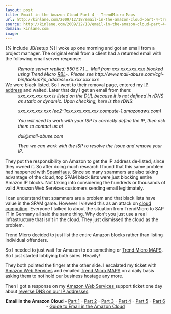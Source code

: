 ```yaml
---
layout: post
title: Email in the Amazon Cloud Part 4 - TrendMicro Maps
url: http://kinlane.com/2009/12/18/email-in-the-amazon-cloud-part-4-trendmicro-maps/
source: http://kinlane.com/2009/12/18/email-in-the-amazon-cloud-part-4-trendmicro-maps/
domain: kinlane.com
image: 
---
```

{% include JB/setup %}I woke up one morning and got an email from a project manager. The original email from a client had a returned email with the following email server response:
<div style="margin-left: 40px;"><em>Remote server replied: 550 5.7.1 ... Mail from xxx.xxx.xxx.xxx blocked using Trend Micro <a class="zem_slink" title="DNSBL" rel="wikipedia" href="http://en.wikipedia.org/wiki/DNSBL">RBL</a>+. Please see http://www.mail-abuse.com/cgi-bin/lookup?ip_address=xx.xxx.xxx.xxx</em></div>
We were black listed. So I went to their removal page, entered my <a class="zem_slink" title="IP address" rel="wikipedia" href="http://en.wikipedia.org/wiki/IP_address">IP address</a> and waited. Later that day I get an email from them:
<div style="margin-left: 40px;"><em>xxx.xxx.xxx.xxx</em><em> is listed on the <a class="zem_slink" title="Dialup Users List" rel="wikipedia" href="http://en.wikipedia.org/wiki/Dialup_Users_List">DUL</a> because it is not defined in rDNS
as static or dynamic. Upon checking, here is the rDNS:</em><p></p>
<em> </em><em>xxx.xxx.xxx.xxx</em><em> (ec2-1</em><em>xxx.xxx.xxx.xxx</em><em>.compute-1.amazonaws.com)</em><p></p>
<em>You will need to work with your ISP to correctly define the IP, then ask them to contact us at</em><p></p>
<em>dul@mail-abuse.com</em><p></p>
<em>Then we can work with the ISP to resolve the issue and remove your IP.</em><p></p>
</div>
They put the responsibility on Amazon to get the IP address de-listed, since they owned it. So after doing much research I found that this same problem had happened with <a href="http://www.google.com/url?q=http%3A%2F%2Fsearchcloudcomputing.techtarget.com%2Fnews%2Farticle%2F0%2C289142%2Csid201_gci1371369%2C00.html&amp;sa=D&amp;sntz=1&amp;usg=AFrqEzdG-Y8TUo-vQlx1qOjatgy_cc8yTQ">SpamHaus</a>. Since so many spammers are also taking advantage of the cloud, top SPAM black lists were just blocking entire Amazon IP blocks. Not taking into considering the hundreds or thousands of valid Amazon Web Services customers sending email legitimately.<p></p>
I can understand that spammers are a problem and that black lists have value in the SPAM game. However I viewed this as an attack on <a class="zem_slink" title="Cloud Computing" rel="wikinvest" href="http://www.wikinvest.com/concept/Cloud_Computing">cloud computing</a>. Everyone I talked to about the situation from TrendMicro to SAP IT in Germany all said the same thing. Why don't you just use a real infrastructure that isn't in the cloud. They just dismissed the cloud as the problem.<p></p>
Trend Micro decided to just list the entire Amazon blocks rather than listing individual offenders.<p></p>
So I needed to just wait for Amazon to do something or <a href="http://www.mail-abuse.com/">Trend Micro MAPS</a>. So I just started lobbying both sides. Heavily!<p></p>
They both pointed the finger at the other side. I escalated my ticket with <a href="http://aws.amazon.com/">Amazon Web Services</a> and emailed <a href="http://www.mail-abuse.com/">Trend Micro MAPS</a> on a daily basis asking them to not hold our business hostage any more.<p></p>
Then I got a response on my <a href="http://aws.amazon.com/">Amazon Web Services </a>support ticket one day about <a href="http://www.kinlane.com/?p=1104"><span class="zem_slink">reverse DNS</span> on our IP addresses</a>.
<p style="text-align: center;"><strong>Email in the Amazon Cloud</strong> - <a href="../?p=1095">Part 1</a> - <a href="../?p=1098">Part 2</a> - <a href="../?p=1100">Part 3</a> - <a href="../?p=1102">Part 4</a> - <a href="../?p=1104">Part 5</a> - <a href="../?p=1106">Part 6</a> - <a href="../2010/07/email-infrastructure-in-the-amazon-cloud/">Guide  to Email in the Amazon Cloud</a><p></p>

